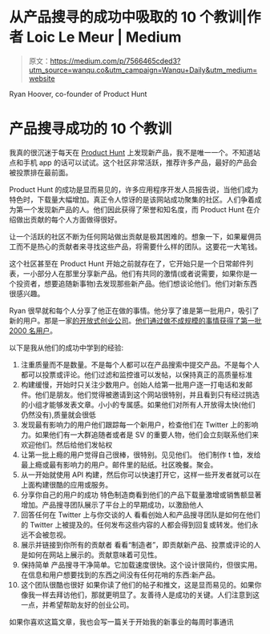 # 从产品搜寻的成功中吸取的 10 个教训|作者 Loic Le Meur | Medium

> 原文：<https://medium.com/p/7566465cded3?utm_source=wanqu.co&utm_campaign=Wanqu+Daily&utm_medium=website>



Ryan Hoover, co-founder of Product Hunt



# 产品搜寻成功的 10 个教训

我真的很沉迷于每天在 [Product Hunt](https://www.producthunt.com/) 上发现新产品，我不是唯一一个。不知道站点和手机 app 的话可以试试。这个社区非常活跃，推荐许多产品，最好的产品会被投票排在最前面。

Product Hunt 的成功是显而易见的，许多应用程序开发人员报告说，当他们成为特色时，下载量大幅增加。真正令人惊讶的是该网站成功聚集的社区。人们争着成为第一个发现新产品的人。他们因此获得了荣誉和知名度，而 Product Hunt 在介绍做出贡献的每个人方面做得很好。

让一个活跃的社区不断为任何网站做出贡献是极其困难的。想象一下，如果雇佣员工而不是热心的贡献者来寻找这些产品，将需要什么样的团队。这要花一大笔钱。

这个社区甚至在 Product Hunt 开始之前就存在了，它开始只是一个日常邮件列表，一小部分人在那里分享新产品。他们有共同的激情(或者说需要，如果你是一个投资者，想要追随新事物)去发现那些新产品。他们想谈论他们。他们对新东西很感兴趣。

Ryan 很早就和每个人分享了他正在做的事情。他分享了谁是第一批用户，吸引了新的用户。那是一家[的开放式创业公司](https://medium.com/keep-learning-keep-growing/the-open-startup-420629989566#.8gosesh87)。[他们通过做不成规模的事情获得了第一批 2000 名用户](http://www.fastcompany.com/3024472/how-we-got-our-first-2000-users-doing-things-that-dont-scale)。

以下是我从他们的成功中学到的经验:

1.  注重质量而不是数量。不是每个人都可以在产品搜索中提交产品。不是每个人都可以投票或评论。他们过滤和监控谁可以发帖，以保持真正的高质量标准
2.  构建缓慢，开始时只关注少数用户。创始人给第一批用户逐一打电话和发邮件。他们是朋友。他们觉得被邀请到这个网站很特别，并且看到只有经过挑选的小组才能够发表文章。小小的专属感。如果他们对所有人开放得太快(他们仍然没有),质量就会很低
3.  发现最有影响力的用户他们跟踪每一个新用户，检查他们在 Twitter 上的影响力。如果他们有一大群追随者或者是 SV 的重要人物，他们会立刻联系他们来欢迎他们。然后给他们发帖权
4.  让第一批上瘾的用户觉得自己很棒，很特别。见见他们。
    他们制作 t 恤，发给最上瘾或最有影响力的用户。邮件里的贴纸。社区晚餐。聚会。
5.  从一开始就使用 API 构建，然后你可以快速打开它，这样一些开发者就可以在上面构建很酷的应用或服务。
6.  分享你自己的用户的成功
    特色制造商看到他们的产品下载量激增或销售额显著增加。产品搜寻团队展示了平台上的早期成功，以激励他人
7.  回答任何在 Twitter 上与你交谈的人
    看看创始人和产品搜寻团队是如何在他们的 Twitter 上被提及的。任何发布这些内容的人都会得到回复或转发。他们永远不会被忽视。
8.  展示并链接到你所有的贡献者
    看看“制造者”，即贡献新产品、投票或评论的人是如何在网站上展示的。贡献意味着可见性。
9.  保持简单
    产品搜寻干净简单。它加载速度很快。这个设计很简约，但很实用。在信息和用户想要找到的东西之间没有任何花哨的东西:新产品。
10.  这个团队很酷也很好
    如果你读了他们的帖子和推文，这是显而易见的。如果你像我一样去拜访他们，那就更明显了。友善待人是成功的关键。人们注意到这一点，并希望帮助友好的创业公司。

如果你喜欢这篇文章，我也会写一篇关于开始我的新事业的每周时事通讯